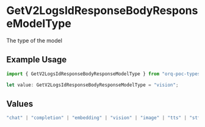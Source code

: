 # GetV2LogsIdResponseBodyResponseModelType

The type of the model

## Example Usage

```typescript
import { GetV2LogsIdResponseBodyResponseModelType } from "orq-poc-typescript-multi-env-version/models/operations";

let value: GetV2LogsIdResponseBodyResponseModelType = "vision";
```

## Values

```typescript
"chat" | "completion" | "embedding" | "vision" | "image" | "tts" | "stt" | "rerank"
```